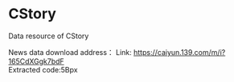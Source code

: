 # CStory
Data resource of CStory

News data download address：
Link: https://caiyun.139.com/m/i?165CdXGgk7bdF  
Extracted code:5Bpx  

